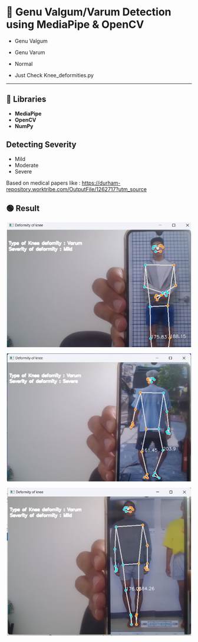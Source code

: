 # 🦵 Genu Valgum/Varum Detection using MediaPipe & OpenCV

- Genu Valgum 
- Genu Varum 
- Normal 

 - Just Check Knee_deformities.py

---

## 📌 Libraries


 - **MediaPipe** 
 - **OpenCV** 
 - **NumPy** 



## Detecting Severity

- Mild
- Moderate
- Severe 

Based on medical papers like : https://durham-repository.worktribe.com/OutputFile/1262717?utm_source

## 🟢 Result

<p align="center">
  <img src="images/photo_2025-07-14_13-20-45.jpg" alt="Result 1" width="500"/>
</p>

<p align="center">
  <img src="images/photo_2025-07-14_13-20-48.jpg" alt="Result 2" width="500"/>
</p>

<p align="center">
  <img src="images/photo_2025-07-14_13-20-50.jpg" alt="Result 3" width="500"/>
</p>
